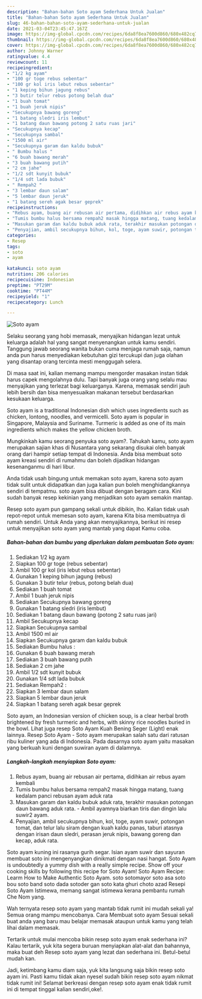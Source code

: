 ```yaml
---
description: "Bahan-bahan Soto ayam Sederhana Untuk Jualan"
title: "Bahan-bahan Soto ayam Sederhana Untuk Jualan"
slug: 46-bahan-bahan-soto-ayam-sederhana-untuk-jualan
date: 2021-03-04T23:45:47.167Z
image: https://img-global.cpcdn.com/recipes/6da8f8ea7600d860/680x482cq70/soto-ayam-foto-resep-utama.jpg
thumbnail: https://img-global.cpcdn.com/recipes/6da8f8ea7600d860/680x482cq70/soto-ayam-foto-resep-utama.jpg
cover: https://img-global.cpcdn.com/recipes/6da8f8ea7600d860/680x482cq70/soto-ayam-foto-resep-utama.jpg
author: Johnny Warner
ratingvalue: 4.4
reviewcount: 11
recipeingredient:
- "1/2 kg ayam"
- "100 gr toge rebus sebentar"
- "100 gr kol iris lebut rebus sebentar"
- "1 keping bihun jagung rebus"
- "3 butir telur rebus potong belah dua"
- "1 buah tomat"
- "1 buah jeruk nipis"
- "Secukupnya bawang goreng"
- "1 batang sledri iris lembut"
- "1 batang daun bawang potong 2 satu ruas jari"
- "Secukupnya kecap"
- "Secukupnya sambal"
- "1500 ml air"
- "Secukupnya garam dan kaldu bubuk"
- " Bumbu halus "
- "6 buah bawang merah"
- "3 buah bawang putih"
- "2 cm jahe"
- "1/2 sdt kunyit bubuk"
- "1/4 sdt lada bubuk"
- " Rempah2 "
- "3 lembar daun salam"
- "5 lembar daun jeruk"
- "1 batang sereh agak besar geprek"
recipeinstructions:
- "Rebus ayam, buang air rebusan air pertama, didihkan air rebus ayam kembali"
- "Tumis bumbu halus bersama rempah2 masak hingga matang, tuang kedalam panci rebusan ayam aduk rata"
- "Masukan garam dan kaldu bubuk aduk rata, terakhir masukan potongan daun bawang aduk rata. Ambil ayamnya biarkan tiris dan dingin lalu suwir2 ayam."
- "Penyajian, ambil secukupnya bihun, kol, toge, ayam suwir, potongan tomat, dan telur lalu siram dengan kuah kaldu panas, taburi atasnya dengan irisan daun sledri, perasan jeruk nipis, bawang goreng dan kecap, aduk rata."
categories:
- Resep
tags:
- soto
- ayam

katakunci: soto ayam 
nutrition: 206 calories
recipecuisine: Indonesian
preptime: "PT29M"
cooktime: "PT44M"
recipeyield: "1"
recipecategory: Lunch

---
```



![Soto ayam](https://img-global.cpcdn.com/recipes/6da8f8ea7600d860/680x482cq70/soto-ayam-foto-resep-utama.jpg)

Selaku seorang yang hobi memasak, menyajikan hidangan lezat untuk keluarga adalah hal yang sangat menyenangkan untuk kamu sendiri. Tanggung jawab seorang  wanita bukan cuma menjaga rumah saja, namun anda pun harus menyediakan kebutuhan gizi tercukupi dan juga olahan yang disantap orang tercinta mesti menggugah selera.

Di masa  saat ini, kalian memang mampu mengorder masakan instan tidak harus capek mengolahnya dulu. Tapi banyak juga orang yang selalu mau menyajikan yang terlezat bagi keluarganya. Karena, memasak sendiri jauh lebih bersih dan bisa menyesuaikan makanan tersebut berdasarkan kesukaan keluarga. 

Soto ayam is a traditional Indonesian dish which uses ingredients such as chicken, lontong, noodles, and vermicelli. Soto ayam is popular in Singapore, Malaysia and Suriname. Turmeric is added as one of its main ingredients which makes the yellow chicken broth.

Mungkinkah kamu seorang penyuka soto ayam?. Tahukah kamu, soto ayam merupakan sajian khas di Nusantara yang sekarang disukai oleh banyak orang dari hampir setiap tempat di Indonesia. Anda bisa membuat soto ayam kreasi sendiri di rumahmu dan boleh dijadikan hidangan kesenanganmu di hari libur.

Anda tidak usah bingung untuk memakan soto ayam, karena soto ayam tidak sulit untuk didapatkan dan juga kalian pun boleh menghidangkannya sendiri di tempatmu. soto ayam bisa dibuat dengan beragam cara. Kini sudah banyak resep kekinian yang menjadikan soto ayam semakin mantap.

Resep soto ayam pun gampang sekali untuk dibikin, lho. Kalian tidak usah repot-repot untuk memesan soto ayam, karena Kita bisa membuatnya di rumah sendiri. Untuk Anda yang akan menyajikannya, berikut ini resep untuk menyajikan soto ayam yang mantab yang dapat Kamu coba.

<!--inarticleads1-->

##### Bahan-bahan dan bumbu yang diperlukan dalam pembuatan Soto ayam:

1. Sediakan 1/2 kg ayam
1. Siapkan 100 gr toge (rebus sebentar)
1. Ambil 100 gr kol (iris lebut rebus sebentar)
1. Gunakan 1 keping bihun jagung (rebus)
1. Gunakan 3 butir telur (rebus, potong belah dua)
1. Sediakan 1 buah tomat
1. Ambil 1 buah jeruk nipis
1. Sediakan Secukupnya bawang goreng
1. Gunakan 1 batang sledri (iris lembut)
1. Sediakan 1 batang daun bawang (potong 2 satu ruas jari)
1. Ambil Secukupnya kecap
1. Siapkan Secukupnya sambal
1. Ambil 1500 ml air
1. Siapkan Secukupnya garam dan kaldu bubuk
1. Sediakan  Bumbu halus :
1. Gunakan 6 buah bawang merah
1. Sediakan 3 buah bawang putih
1. Sediakan 2 cm jahe
1. Ambil 1/2 sdt kunyit bubuk
1. Gunakan 1/4 sdt lada bubuk
1. Sediakan  Rempah2 :
1. Siapkan 3 lembar daun salam
1. Siapkan 5 lembar daun jeruk
1. Siapkan 1 batang sereh agak besar geprek


Soto ayam, an Indonesian version of chicken soup, is a clear herbal broth brightened by fresh turmeric and herbs, with skinny rice noodles buried in the bowl. Lihat juga resep Soto Ayam Kuah Bening Seger (Light) enak lainnya. Resep Soto Ayam - Soto ayam merupakan salah satu dari ratusan ribu kuliner yang ada di Indonesia. Pada dasarnya soto ayam yaitu masakan yang berkuah kuni dengan suwiran ayam di dalamnya. 

<!--inarticleads2-->

##### Langkah-langkah menyiapkan Soto ayam:

1. Rebus ayam, buang air rebusan air pertama, didihkan air rebus ayam kembali
1. Tumis bumbu halus bersama rempah2 masak hingga matang, tuang kedalam panci rebusan ayam aduk rata
1. Masukan garam dan kaldu bubuk aduk rata, terakhir masukan potongan daun bawang aduk rata. - Ambil ayamnya biarkan tiris dan dingin lalu suwir2 ayam.
1. Penyajian, ambil secukupnya bihun, kol, toge, ayam suwir, potongan tomat, dan telur lalu siram dengan kuah kaldu panas, taburi atasnya dengan irisan daun sledri, perasan jeruk nipis, bawang goreng dan kecap, aduk rata.


Soto ayam kuning ini rasanya gurih segar. Isian ayam suwir dan sayuran membuat soto ini mengenyangkan dinikmati dengan nasi hangat. Soto Ayam is undoubtedly a yummy dish with a really simple recipe. Show off your cooking skills by following this recipe for Soto Ayam! Soto Ayam Recipe: Learm How to Make Authentic Soto Ayam. soto sotomayor soto asa soto bou soto band soto dada sotoder gan soto kata ghuri choto azad Resepi Soto Ayam Istimewa, memang sangat istimewa kerana pembantu rumah Che Nom yang. 

Wah ternyata resep soto ayam yang mantab tidak rumit ini mudah sekali ya! Semua orang mampu mencobanya. Cara Membuat soto ayam Sesuai sekali buat anda yang baru mau belajar memasak ataupun untuk kamu yang telah lihai dalam memasak.

Tertarik untuk mulai mencoba bikin resep soto ayam enak sederhana ini? Kalau tertarik, yuk kita segera buruan menyiapkan alat-alat dan bahannya, maka buat deh Resep soto ayam yang lezat dan sederhana ini. Betul-betul mudah kan. 

Jadi, ketimbang kamu diam saja, yuk kita langsung saja bikin resep soto ayam ini. Pasti kamu tiidak akan nyesel sudah bikin resep soto ayam nikmat tidak rumit ini! Selamat berkreasi dengan resep soto ayam enak tidak rumit ini di tempat tinggal kalian sendiri,oke!.

